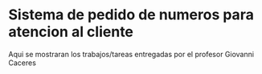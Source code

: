 # Sistema de pedido de numeros para atencion al cliente
Aqui se mostraran los trabajos/tareas entregadas por el profesor Giovanni Caceres

